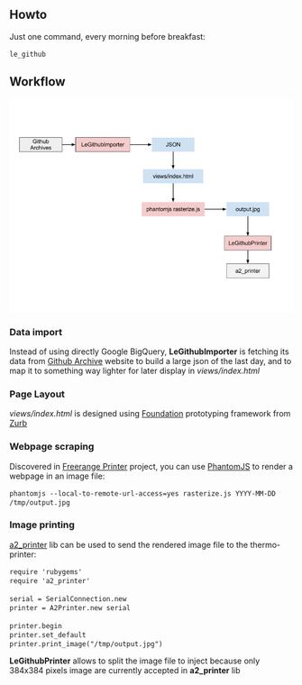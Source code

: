 ## Howto

Just one command, every morning before breakfast: 

```
le_github
```

## Workflow

![Workflow diagram](https://github.com/alx/Le-Github/raw/master/views/images/workflow.png)

### Data import

Instead of using directly Google BigQuery, **LeGithubImporter** is fetching its data from [Github Archive](https://github.com/igrigorik/githubarchive.org) website to build a large json of the last day, and to map it to something way lighter for later display in *views/index.html*

### Page Layout

*views/index.html* is designed using [Foundation](http://foundation.zurb.com/) prototyping framework from [Zurb](http://www.zurb.com)

### Webpage scraping

Discovered in [Freerange Printer](https://github.com/freerange/printer/) project, you can use [PhantomJS](http://www.phantomjs.org/) to render a webpage in an image file:

```
phantomjs --local-to-remote-url-access=yes rasterize.js YYYY-MM-DD /tmp/output.jpg
```

### Image printing

[a2_printer](http://github.com/alx/a2_printer) lib can be used to send
the rendered image file to the thermo-printer:

```
require 'rubygems'
require 'a2_printer'

serial = SerialConnection.new
printer = A2Printer.new serial

printer.begin
printer.set_default
printer.print_image("/tmp/output.jpg")
```

**LeGithubPrinter** allows to split the image file to inject because only
384x384 pixels image are currently accepted in **a2_printer** lib
